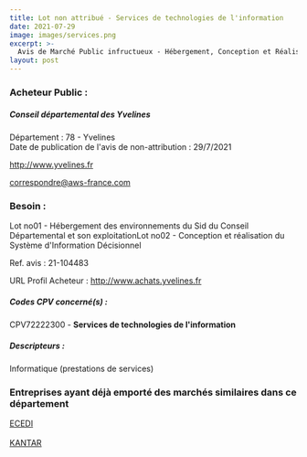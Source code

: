 ```yaml
---
title: Lot non attribué - Services de technologies de l'information
date: 2021-07-29
image: images/services.png
excerpt: >-
  Avis de Marché Public infructueux - Hébergement, Conception et Réalisation du Si Décisionnel du Département des Yvelines
layout: post
---
```


### Acheteur Public :
##### Conseil départemental des Yvelines
Département : 78 - Yvelines<br/>
Date de publication de l'avis de non-attribution : 29/7/2021


http://www.yvelines.fr

correspondre@aws-france.com


### Besoin :

Lot no01 - Hébergement des environnements du Sid du Conseil Départemental et son exploitationLot no02 - Conception et réalisation du Système d'Information Décisionnel

Ref. avis : 21-104483

URL Profil Acheteur : http://www.achats.yvelines.fr

##### Codes CPV concerné(s) :
CPV72222300 - **Services de technologies de l'information** <br/>

##### Descripteurs :
Informatique (prestations de services) <br/>

### Entreprises ayant déjà emporté des marchés similaires dans ce département
<a href="/entreprise-561/siren-439112905">ECEDI</a><br/><br/>
<a href="/entreprise-573/siren-612034496">KANTAR</a><br/><br/>
